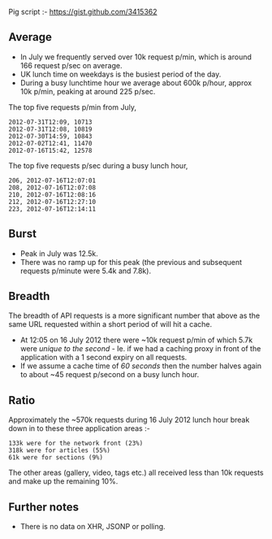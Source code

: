 Pig script :- https://gist.github.com/3415362

Average
-------

- In July we frequently served over 10k request p/min, which is around 166 request p/sec on average.
- UK lunch time on weekdays is the busiest period of the day.
- During a busy lunchtime hour we average about 600k p/hour, approx 10k p/min, peaking at around 225 p/sec.

The top five requests p/min from July,

```
2012-07-31T12:09, 10713
2012-07-31T12:08, 10819
2012-07-30T14:59, 10843
2012-07-02T12:41, 11470
2012-07-16T15:42, 12578
```

The top five requests p/sec during a busy lunch hour,

```
206, 2012-07-16T12:07:01
208, 2012-07-16T12:07:08
210, 2012-07-16T12:08:16
212, 2012-07-16T12:27:10
223, 2012-07-16T12:14:11
```

Burst
-----

- Peak in July was 12.5k.
- There was no ramp up for this peak (the previous and subsequent requests p/minute were 5.4k and 7.8k).

Breadth
-------

The breadth of API requests is a more significant number that above as the same URL requested within a short period of will hit a cache.
 
- At 12:05 on 16 July 2012 there were ~10k request p/min of which 5.7k were *unique to the second* - Ie. if we had a caching proxy in front of the application with a 1 second expiry on all requests.
- If we assume a cache time of *60 seconds* then the number halves again to about ~45 request p/second on a busy lunch hour.

Ratio
-----

Approximately the ~570k requests during 16 July 2012 lunch hour break down in to these three application areas :-

```
133k were for the network front (23%)
318k were for articles (55%)
61k were for sections (9%)
```

The other areas (gallery, video, tags etc.) all received less than 10k requests and make up the remaining 10%.

Further notes
-------------

- There is no data on XHR, JSONP or polling.
